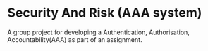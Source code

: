# Security And Risk (AAA system)

A group project for developing a Authentication, Authorisation, Accountability(AAA) as part of an assignment.
